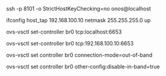 ssh -p 8101 -o StrictHostKeyChecking=no onos@localhost

ifconfig host_tap 192.168.100.10 netmask 255.255.255.0 up

ovs-vsctl set-controller br0 tcp:localhost:6653

ovs-vsctl set-controller br0 tcp:192.168.100.10:6653

ovs-vsctl set controller br0 connection-mode=out-of-band

ovs-vsctl set controller br0 other-config:disable-in-band=true

